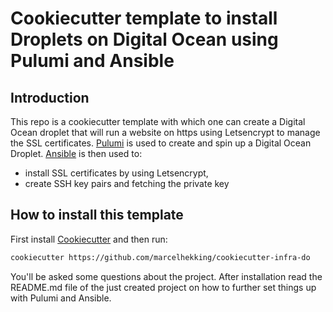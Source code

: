 # Cookiecutter template to install Droplets on Digital Ocean using Pulumi and Ansible

## Introduction

This repo is a cookiecutter template with which one can create a Digital Ocean droplet that will run a website on https using Letsencrypt to manage the SSL certificates. [Pulumi](https://www.pulumi.com/) is used to create and spin up a Digital Ocean Droplet. [Ansible](https://ansible.readthedocs.io/) is then used to:

- install SSL certificates by using Letsencrypt,
- create SSH key pairs and fetching the private key

## How to install this template

First install [Cookiecutter](https://github.com/cookiecutter/cookiecutter) and then run:

```bash
cookiecutter https://github.com/marcelhekking/cookiecutter-infra-do
```

You'll be asked some questions about the project. After installation read the README.md file of the just created project on how to further set things up with Pulumi and Ansible.

